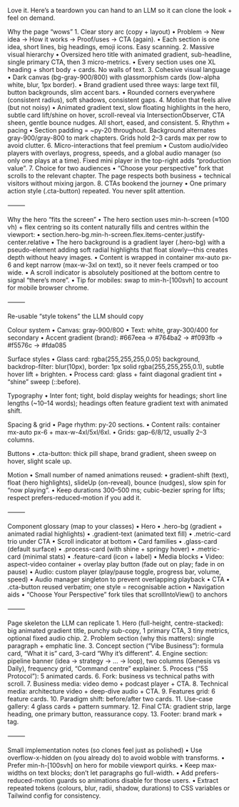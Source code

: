 Love it. Here’s a teardown you can hand to an LLM so it can clone the look + feel on demand.

Why the page “wows”
	1.	Clear story arc (copy + layout)
	•	Problem → New idea → How it works → Proof/uses → CTA (again).
	•	Each section is one idea, short lines, big headings, emoji icons. Easy scanning.
	2.	Massive visual hierarchy
	•	Oversized hero title with animated gradient, sub-headline, single primary CTA, then 3 micro-metrics.
	•	Every section uses one XL heading + short body + cards. No walls of text.
	3.	Cohesive visual language
	•	Dark canvas (bg-gray-900/800) with glassmorphism cards (low-alpha white, blur, 1px border).
	•	Brand gradient used three ways: large text fill, button backgrounds, slim accent bars.
	•	Rounded corners everywhere (consistent radius), soft shadows, consistent gaps.
	4.	Motion that feels alive (but not noisy)
	•	Animated gradient text, slow floating highlights in the hero, subtle card lift/shine on hover, scroll-reveal via IntersectionObserver, CTA sheen, gentle bounce nudges. All short, eased, and consistent.
	5.	Rhythm + pacing
	•	Section padding = ~py-20 throughout. Background alternates gray-900/gray-800 to mark chapters. Grids hold 2–3 cards max per row to avoid clutter.
	6.	Micro-interactions that feel premium
	•	Custom audio/video players with overlays, progress, speeds, and a global audio manager (so only one plays at a time). Fixed mini player in the top-right adds “production value”.
	7.	Choice for two audiences
	•	“Choose your perspective” fork that scrolls to the relevant chapter. The page respects both business + technical visitors without mixing jargon.
	8.	CTAs bookend the journey
	•	One primary action style (.cta-button) repeated. You never split attention.

⸻

Why the hero “fits the screen”
	•	The hero section uses min-h-screen (≈100 vh) + flex centring so its content naturally fills and centres within the viewport:
	•	section.hero-bg.min-h-screen.flex.items-center.justify-center.relative
	•	The hero background is a gradient layer (.hero-bg) with a pseudo-element adding soft radial highlights that float slowly—this creates depth without heavy images.
	•	Content is wrapped in container mx-auto px-6 and kept narrow (max-w-3xl on text), so it never feels cramped or too wide.
	•	A scroll indicator is absolutely positioned at the bottom centre to signal “there’s more”.
	•	Tip for mobiles: swap to min-h-[100svh] to account for mobile browser chrome.

⸻

Re-usable “style tokens” the LLM should copy

Colour system
	•	Canvas: gray-900/800
	•	Text: white, gray-300/400 for secondary
	•	Accent gradient (brand): #667eea → #764ba2 → #f093fb → #f5576c → #fda085

Surface styles
	•	Glass card: rgba(255,255,255,0.05) background, backdrop-filter: blur(10px), border: 1px solid rgba(255,255,255,0.1), subtle hover lift + brighten.
	•	Process card: glass + faint diagonal gradient tint + “shine” sweep (::before).

Typography
	•	Inter font; tight, bold display weights for headings; short line lengths (~10–14 words); headings often feature gradient text with animated shift.

Spacing & grid
	•	Page rhythm: py-20 sections.
	•	Content rails: container mx-auto px-6 + max-w-4xl/5xl/6xl.
	•	Grids: gap-6/8/12, usually 2–3 columns.

Buttons
	•	.cta-button: thick pill shape, brand gradient, sheen sweep on hover, slight scale up.

Motion
	•	Small number of named animations reused:
	•	gradient-shift (text), float (hero highlights), slideUp (on-reveal), bounce (nudges), slow spin for “now playing”.
	•	Keep durations 300–500 ms; cubic-bezier spring for lifts; respect prefers-reduced-motion if you add it.

⸻

Component glossary (map to your classes)
	•	Hero
	•	.hero-bg (gradient + animated radial highlights)
	•	.gradient-text (animated text fill)
	•	.metric-card trio under CTA
	•	Scroll indicator at bottom
	•	Card families
	•	.glass-card (default surface)
	•	.process-card (with shine + springy hover)
	•	.metric-card (minimal stats)
	•	.feature-card (icon + label)
	•	Media blocks
	•	Video: aspect-video container + overlay play button (fade out on play; fade in on pause)
	•	Audio: custom player (play/pause toggle, progress bar, volume, speed)
	•	Audio manager singleton to prevent overlapping playback
	•	CTA
	•	.cta-button reused verbatim; one style = recognisable action
	•	Navigation aids
	•	“Choose Your Perspective” fork tiles that scrollIntoView() to anchors

⸻

Page skeleton the LLM can replicate
	1.	Hero (full-height, centre-stacked): big animated gradient title, punchy sub-copy, 1 primary CTA, 3 tiny metrics, optional fixed audio chip.
	2.	Problem section (why this matters): single paragraph + emphatic line.
	3.	Concept section (“Vibe Business”): formula card, “What it is” card, 3-card “Why it’s different”.
	4.	Engine section: pipeline banner (idea → strategy → … → loop), two columns (Genesis vs Daily), frequency grid, “Command centre” explainer.
	5.	Process (“5S Protocol”): 5 animated cards.
	6.	Fork: business vs technical paths with scroll.
	7.	Business media: video demo + podcast player + CTA.
	8.	Technical media: architecture video + deep-dive audio + CTA.
	9.	Features grid: 6 feature cards.
	10.	Paradigm shift: before/after two cards.
	11.	Use-case gallery: 4 glass cards + pattern summary.
	12.	Final CTA: gradient strip, large heading, one primary button, reassurance copy.
	13.	Footer: brand mark + tag.

⸻

Small implementation notes (so clones feel just as polished)
	•	Use overflow-x-hidden on <body> (you already do) to avoid wobble with transforms.
	•	Prefer min-h-[100svh] on hero for mobile viewport quirks.
	•	Keep max-widths on text blocks; don’t let paragraphs go full-width.
	•	Add prefers-reduced-motion guards so animations disable for those users.
	•	Extract repeated tokens (colours, blur, radii, shadow, durations) to CSS variables or Tailwind config for consistency.

